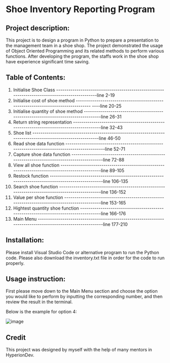 # Shoe Inventory Reporting Program

## Project description:

This project is to design a program in Python to prepare a presentation to the management team in a shoe shop.
The project demonstrated the usage of Object Oriented Programming and its related methods to perform various functions.
After developing the program, the staffs work in the shoe shop have experience significant time saving.

## Table of Contents:

1. Initialise Shoe Class  ----------------------------------------------------------------------------------------------line 2-19
2. Initialise cost of shoe method --------------------------------------------------------------------------------- ----line 20-25
3. Initialise quantity of shoe method ----------------------------------------------------------------------------------line 26-31
4. Return string representation ----------------------------------------------------------------------------------------line 32-43
5. Shoe list -----------------------------------------------------------------------------------------------------------line 46-50
6. Read shoe data function ---------------------------------------------------------------------------------------------line 52-71
7. Capture shoe data function ------------------------------------------------------------------------------------------line 72-88
8. View all shoe function ----------------------------------------------------------------------------------------------line 89-105
9. Restock function ----------------------------------------------------------------------------------------------------line 106-135
10. Search shoe function -----------------------------------------------------------------------------------------------line 136-152
11. Value per shoe function --------------------------------------------------------------------------------------------line 153-165
12. Hightest quantity shoe function ------------------------------------------------------------------------------------line 166-176
13. Main Menu ----------------------------------------------------------------------------------------------------------line 177-210

## Installation:
Please install Visual Studio Code or alternative program to run the Python code.
Please also download the inventory.txt file in order for the code to run properly.

## Usage instruction:
First please move down to the Main Menu section and choose the option you would like to perform by inputting the corresponding number,
and then review the result in the terminal.

Below is the example for option 4:

![image](https://user-images.githubusercontent.com/118776194/212059486-bcb8bbeb-463c-41d4-aa0f-a2a9d7b3d309.png)

## Credit
This project was designed by myself with the help of many mentors in HyperionDev. 
